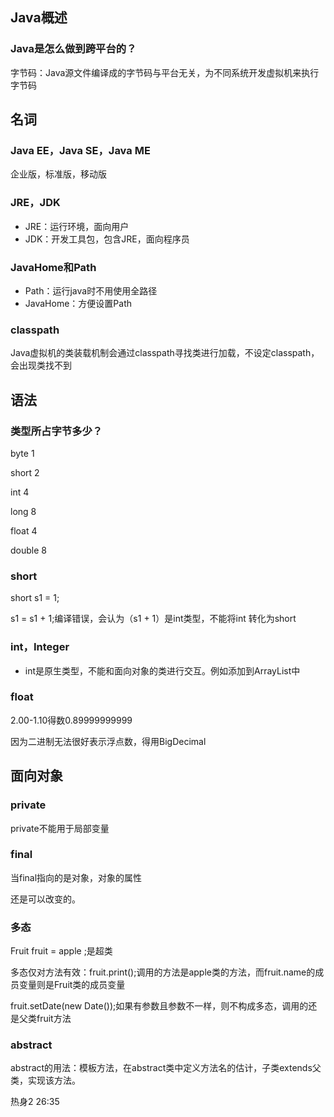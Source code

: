 ## Java概述

### Java是怎么做到跨平台的？

字节码：Java源文件编译成的字节码与平台无关，为不同系统开发虚拟机来执行字节码

## 名词

### Java EE，Java SE，Java ME

企业版，标准版，移动版

### JRE，JDK

- JRE：运行环境，面向用户
- JDK：开发工具包，包含JRE，面向程序员

### JavaHome和Path

- Path：运行java时不用使用全路径
- JavaHome：方便设置Path

### classpath

Java虚拟机的类装载机制会通过classpath寻找类进行加载，不设定classpath，会出现类找不到

## 语法

### 类型所占字节多少？

byte 1

short 2

int 4

long 8

float 4

double 8

### short

short s1 = 1;

s1 = s1 + 1;编译错误，会认为（s1 + 1）是int类型，不能将int 转化为short

### int，Integer

- int是原生类型，不能和面向对象的类进行交互。例如添加到ArrayList中

### float

2.00-1.10得数0.89999999999

因为二进制无法很好表示浮点数，得用BigDecimal   

## 面向对象

###  private

private不能用于局部变量

### final

当final指向的是对象，对象的属性

还是可以改变的。

### 多态

Fruit fruit = apple ;是超类

多态仅对方法有效：fruit.print();调用的方法是apple类的方法，而fruit.name的成员变量则是Fruit类的成员变量

fruit.setDate(new Date());如果有参数且参数不一样，则不构成多态，调用的还是父类fruit方法

### abstract

abstract的用法：模板方法，在abstract类中定义方法名的估计，子类extends父类，实现该方法。







热身2	26:35



